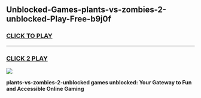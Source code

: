 
## Unblocked-Games-plants-vs-zombies-2-unblocked-Play-Free-b9j0f
<h3>
<a href="https://premium76.site?title=plants-vs-zombies-2-unblocked&ref=23A">CLICK TO PLAY</a></h3>
<hr>

<h3>
<a href="https://premium76.site?title=plants-vs-zombies-2-unblocked&ref=23A">CLICK 2 PLAY</a>
  
</h3>

<a href="https://premium76.site?title=plants-vs-zombies-2-unblocked&ref=23A"><img src="https://clearcache.store/games.png"></a>


**plants-vs-zombies-2-unblocked games unblocked: Your Gateway to Fun and Accessible Online Gaming**
